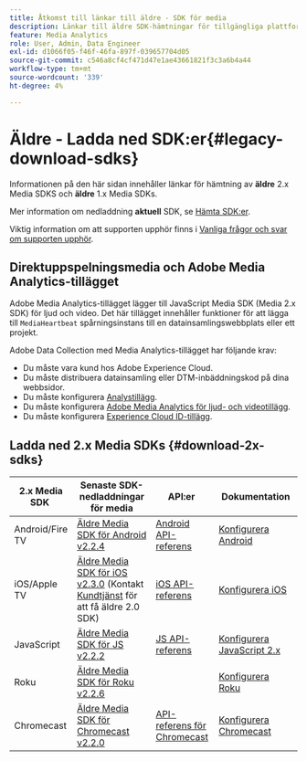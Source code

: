 ```yaml
---
title: Åtkomst till länkar till äldre - SDK för media
description: Länkar till äldre SDK-hämtningar för tillgängliga plattformar, inklusive Android, iOS, JavaScript, Chromecast och Roku.
feature: Media Analytics
role: User, Admin, Data Engineer
exl-id: d1066f05-f46f-46fa-897f-039657704d05
source-git-commit: c546a8cf4cf471d47e1ae43661821f3c3a6b4a44
workflow-type: tm+mt
source-wordcount: '339'
ht-degree: 4%

---
```


# Äldre - Ladda ned SDK:er{#legacy-download-sdks}

Informationen på den här sidan innehåller länkar för hämtning av **äldre**  2.x Media SDKS och **äldre** 1.x Media SDKs.

Mer information om nedladdning **aktuell** SDK, se [Hämta SDK:er](/help/getting-started/download-sdks.md).

Viktig information om att supporten upphör finns i [Vanliga frågor och svar om supporten upphör](/help/additional-resources/end-of-support-faqs.md).

## Direktuppspelningsmedia och Adobe Media Analytics-tillägget

Adobe Media Analytics-tillägget lägger till JavaScript Media SDK (Media 2.x SDK) för ljud och video. Det här tillägget innehåller funktioner för att lägga till `MediaHeartbeat` spårningsinstans till en datainsamlingswebbplats eller ett projekt.

Adobe Data Collection med Media Analytics-tillägget har följande krav:
* Du måste vara kund hos Adobe Experience Cloud.
* Du måste distribuera datainsamling eller DTM-inbäddningskod på dina webbsidor.
* Du måste konfigurera [Analystillägg](https://experienceleague.adobe.com/docs/experience-platform/tags/extensions/adobe/analytics/overview.html).
* Du måste konfigurera [Adobe Media Analytics för ljud- och videotillägg](https://experienceleague.adobe.com/docs/experience-platform/tags/extensions/client/media-analytics/overview.html).
* Du måste konfigurera [Experience Cloud ID-tillägg](https://experienceleague.adobe.com/docs/experience-platform/tags/extensions/adobe/id-service/overview.html).

## Ladda ned 2.x Media SDKs {#download-2x-sdks}

| 2.x Media SDK  | Senaste SDK-nedladdningar för media |  API:er   |  Dokumentation  |
| --- | --- | --- | --- |
| Android/Fire TV | [Äldre Media SDK för Android v2.2.4](https://github.com/Adobe-Marketing-Cloud/media-sdks/releases/tag/android-v2.2.4) | [Android API-referens](https://adobe-marketing-cloud.github.io/media-sdks/reference/android/) | [Konfigurera Android](/help/legacy/media-sdk/setup/set-up-android.md) |
| iOS/Apple TV | [Äldre Media SDK för iOS v2.3.0](https://github.com/Adobe-Marketing-Cloud/media-sdks/releases/tag/ios-v2.3.0) (Kontakt [Kundtjänst](https://helpx.adobe.com/marketing-cloud/contact-support.html) för att få äldre 2.0 SDK) | [iOS API-referens](https://adobe-marketing-cloud.github.io/media-sdks/reference/ios/) | [Konfigurera iOS](/help/legacy/media-sdk/setup/set-up-ios.md) |
| JavaScript | [Äldre Media SDK för JS v2.2.2](https://github.com/Adobe-Marketing-Cloud/media-sdks/releases/tag/js-v2.2.2) | [JS API-referens](https://adobe-marketing-cloud.github.io/media-sdks/reference/javascript/) | [Konfigurera JavaScript 2.x](/help/legacy/media-sdk/setup/setup-javascript/set-up-js-2.md) |
| Roku | [Äldre Media SDK för Roku v2.2.6](https://github.com/Adobe-Marketing-Cloud/media-sdks/releases/tag/roku-v2.2.6) | | [Konfigurera Roku](/help/implementation/media-sdk/setup/set-up-roku.md) |
| Chromecast | [Äldre Media SDK för Chromecast v2.2.0](https://github.com/Adobe-Marketing-Cloud/media-sdks/releases/tag/chromecast-v2.2.0) | [API-referens för Chromecast](https://adobe-marketing-cloud.github.io/media-sdks/reference/chromecast/) | [Konfigurera Chromecast](/help/implementation/media-sdk/setup/set-up-chromecast.md) |
